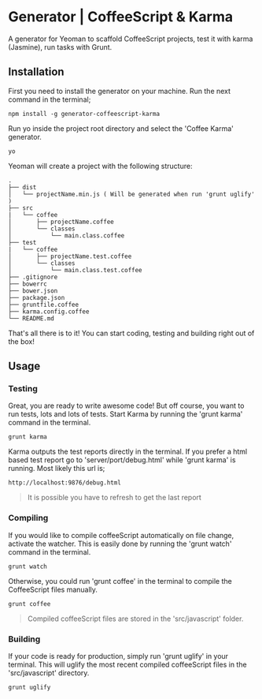 # Generator | CoffeeScript & Karma
A generator for Yeoman to scaffold CoffeeScript projects, test it with karma (Jasmine), run tasks with Grunt.

## Installation
First you need to install the generator on your machine. Run the next command in the terminal;

```
npm install -g generator-coffeescript-karma
```


Run yo inside the project root directory and select the 'Coffee Karma' generator.

```
yo
```

Yeoman will create a project with the following structure:

    .
    ├── dist
    │   └── projectName.min.js ( Will be generated when run 'grunt uglify' )
    ├── src
    |   └── coffee
    │       ├── projectName.coffee
    │       └── classes
    │           └── main.class.coffee
    ├── test
    |   └── coffee    
    │       ├── projectName.test.coffee
    │       └── classes
    │           └── main.class.test.coffee
    ├── .gitignore
    ├── bowerrc
    ├── bower.json
    ├── package.json
    ├── gruntfile.coffee
    ├── karma.config.coffee
    └── README.md

That's all there is to it! You can start coding, testing and building right out of the box!


## Usage

### Testing
Great, you are ready to write awesome code! But off course, you want to run tests, lots and lots of tests. Start Karma by running the 'grunt karma' command in the terminal.

```
grunt karma
```

Karma outputs the test reports directly in the terminal. If you prefer a html based test report go to 'server/port/debug.html' while 'grunt karma' is running. Most likely this url is;

```
http://localhost:9876/debug.html
```

> It is possible you have to refresh to get the last report

### Compiling
If you would like to compile coffeeScript automatically on file change, activate the watcher. This is easily done by running the 'grunt watch' command in the terminal.

```
grunt watch
```

Otherwise, you could run 'grunt coffee' in the terminal to compile the CoffeeScript files manually.

```
grunt coffee
```

> Compiled coffeeScript files are stored in the 'src/javascript' folder.

### Building
If your code is ready for production, simply run 'grunt uglify' in your terminal. This will uglify the most recent compiled coffeeScript files in the 'src/javascript' directory.

```
grunt uglify
```
